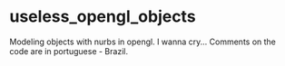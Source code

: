 # useless_opengl_objects
Modeling objects with nurbs in opengl. I wanna cry...
Comments on the code are in portuguese - Brazil.
